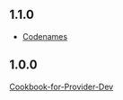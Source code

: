 ## 1.1.0
- [Codenames](https://github.com/SailGame/Codenames/wiki/Design-Report)
## 1.0.0

[Cookbook-for-Provider-Dev](https://github.com/SailGame/Core/wiki/Cookbook-for-Provider-Dev)
